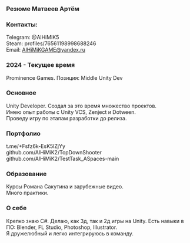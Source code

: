 ### Резюме Матвеев Артём

### Контакты:
Telegram: @AlHiMiK5  
Steam: profiles/76561198998688246  
Email: AlHiMiKGAME@yandex.ru  

### 2024 - Текущее время  
Prominence Games. Позиция: Middle Unity Dev

### Основное
Unity Developer.
Создал за это время множество проектов.  
Имею опыт работы с Unity VCS, Zenject и Dotween.  
Проведу игру по этапам разработки до релиза.

### Портфолио
t.me/+Fsfz6k-EsK5lZjYy  
github.com/AlHiMiK2/TopDownShooter
github.com/AlHiMiK2/TestTask_ASpaces-main

### Образование 
Курсы Романа Сакутина и зарубежные видео.  
Много практики.

### О себе
Крепко знаю C#. Делаю, как 3д, так и 2д игры на Unity. 
Есть навыки в ПО: Blender, FL Studio, Photoshop, Illustrator.  
Я дружелюбный и легко интегрируюсь в команду.

